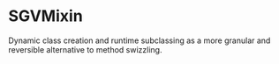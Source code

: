 SGVMixin
========

Dynamic class creation and runtime subclassing as a more granular and reversible alternative to method swizzling.
